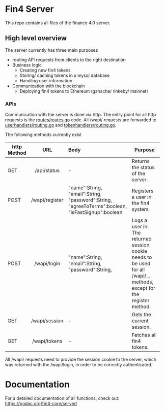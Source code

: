 

# Fin4 Server
This repo contains all files of the finance 4.0 server.


## High level overview
The server currently has three main purposes
- routing API requests from clients to the right destination
- Business logic
  - Creating new fin4 tokens
  - Storing/ caching tokens in a mysql database
  - Handling user information
- Communication with the blockchain
  - Deploying fin4 tokens to Ethereum (ganache/ rinkeby/ mainnet)

### APIs
Communication with the server is done via http. The entry point for all http requests is the [routes/routes.go](https://fin4-core/blob/master/server/routes/routes.go) code. All /wapi/ requests are forwarded to [userhandlers/routing.go](https://fin4-core/blob/master/server/userhandlers/routing.go) and [tokenhandlers/routing.go](https://fin4-core/blob/master/server/tokenhandlers/routing.go).

The following methods currently exist

| http Method       | URL           | Body  | Purpose |
| ------------- |:-------------:| :-----| ------|
| GET | /api/status | - | Returns the status of the server.| 
| POST      | /wapi/register | "name":String,<br />"email":String, <br />"password":String,<br /> "agreeToTerms":boolean,<br />"isFastSignup":boolean | Registers a user in the fin4 system.|
|POST      | /wapi/login      |   "name":String,<br />"email":String, <br />"password":String, | Logs a user in. The returned session cookie needs to be used for all /wapi/... methods, except for the register method.|
| GET |  /wapi/session     |  -   | Gets the current session.|
| GET | /wapi/tokens | - | Fetches all fin4 tokens. |

All /wapi/ requests need to provide the session cookie to the server, which was returned with the /wapi/login, in order to be correctly authenticated.





# Documentation
For a detailed documentation of all functions, check out: https://godoc.org/fin4-core/server/

<!--
markdown syntax https://help.github.com/articles/page-build-failed-markdown-errors/
-->
